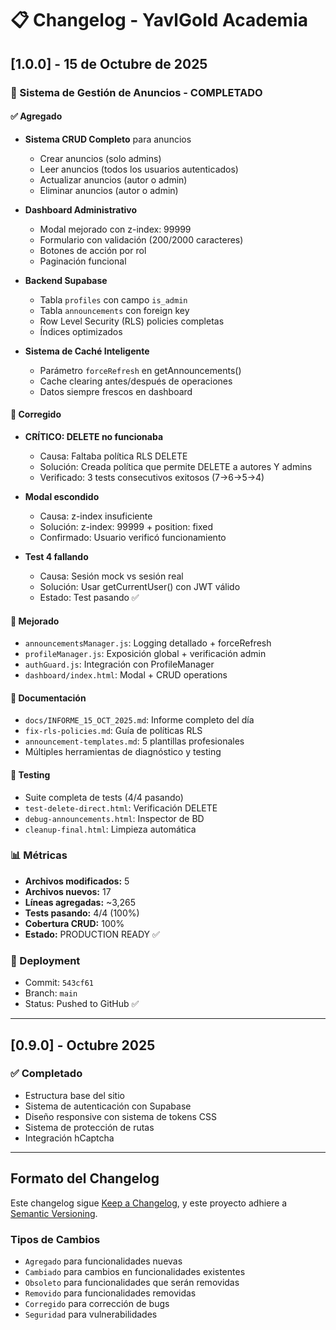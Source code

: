 # 📋 Changelog - YavlGold Academia

## [1.0.0] - 15 de Octubre de 2025

### 🎉 Sistema de Gestión de Anuncios - COMPLETADO

#### ✅ Agregado
- **Sistema CRUD Completo** para anuncios
  - Crear anuncios (solo admins)
  - Leer anuncios (todos los usuarios autenticados)
  - Actualizar anuncios (autor o admin)
  - Eliminar anuncios (autor o admin)

- **Dashboard Administrativo**
  - Modal mejorado con z-index: 99999
  - Formulario con validación (200/2000 caracteres)
  - Botones de acción por rol
  - Paginación funcional

- **Backend Supabase**
  - Tabla `profiles` con campo `is_admin`
  - Tabla `announcements` con foreign key
  - Row Level Security (RLS) policies completas
  - Índices optimizados

- **Sistema de Caché Inteligente**
  - Parámetro `forceRefresh` en getAnnouncements()
  - Cache clearing antes/después de operaciones
  - Datos siempre frescos en dashboard

#### 🐛 Corregido
- **CRÍTICO: DELETE no funcionaba**
  - Causa: Faltaba política RLS DELETE
  - Solución: Creada política que permite DELETE a autores Y admins
  - Verificado: 3 tests consecutivos exitosos (7→6→5→4)

- **Modal escondido**
  - Causa: z-index insuficiente
  - Solución: z-index: 99999 + position: fixed
  - Confirmado: Usuario verificó funcionamiento

- **Test 4 fallando**
  - Causa: Sesión mock vs sesión real
  - Solución: Usar getCurrentUser() con JWT válido
  - Estado: Test pasando ✅

#### 🔧 Mejorado
- `announcementsManager.js`: Logging detallado + forceRefresh
- `profileManager.js`: Exposición global + verificación admin
- `authGuard.js`: Integración con ProfileManager
- `dashboard/index.html`: Modal + CRUD operations

#### 📝 Documentación
- `docs/INFORME_15_OCT_2025.md`: Informe completo del día
- `fix-rls-policies.md`: Guía de políticas RLS
- `announcement-templates.md`: 5 plantillas profesionales
- Múltiples herramientas de diagnóstico y testing

#### 🧪 Testing
- Suite completa de tests (4/4 pasando)
- `test-delete-direct.html`: Verificación DELETE
- `debug-announcements.html`: Inspector de BD
- `cleanup-final.html`: Limpieza automática

### 📊 Métricas
- **Archivos modificados:** 5
- **Archivos nuevos:** 17
- **Líneas agregadas:** ~3,265
- **Tests pasando:** 4/4 (100%)
- **Cobertura CRUD:** 100%
- **Estado:** PRODUCTION READY ✅

### 🚀 Deployment
- Commit: `543cf61`
- Branch: `main`
- Status: Pushed to GitHub ✅

---

## [0.9.0] - Octubre 2025

### ✅ Completado
- Estructura base del sitio
- Sistema de autenticación con Supabase
- Diseño responsive con sistema de tokens CSS
- Sistema de protección de rutas
- Integración hCaptcha

---

## Formato del Changelog

Este changelog sigue [Keep a Changelog](https://keepachangelog.com/es-ES/1.0.0/),
y este proyecto adhiere a [Semantic Versioning](https://semver.org/lang/es/).

### Tipos de Cambios
- `Agregado` para funcionalidades nuevas
- `Cambiado` para cambios en funcionalidades existentes
- `Obsoleto` para funcionalidades que serán removidas
- `Removido` para funcionalidades removidas
- `Corregido` para corrección de bugs
- `Seguridad` para vulnerabilidades
